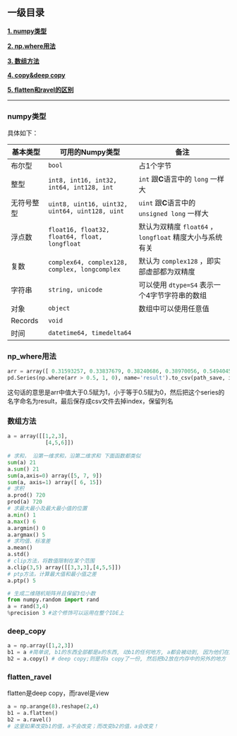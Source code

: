 
## 一级目录

[**1. numpy类型**](#numpy类型)

[**2. np.where用法**](#np_where用法)

[**3. 数组方法**](#数组方法)

[**4. copy&deep copy**](#deep_copy)

[**5. flatten和ravel的区别**](#flatten_ravel)

---

### numpy类型

具体如下：

|基本类型|可用的**Numpy**类型|备注
|--|--|--
|布尔型|`bool`|占1个字节
|整型|`int8, int16, int32, int64, int128, int`| `int` 跟**C**语言中的 `long` 一样大
|无符号整型|`uint8, uint16, uint32, uint64, uint128, uint`| `uint` 跟**C**语言中的 `unsigned long` 一样大
|浮点数| `float16, float32, float64, float, longfloat`|默认为双精度 `float64` ，`longfloat` 精度大小与系统有关
|复数| `complex64, complex128, complex, longcomplex`| 默认为 `complex128` ，即实部虚部都为双精度
|字符串| `string, unicode` | 可以使用 `dtype=S4` 表示一个4字节字符串的数组
|对象| `object` |数组中可以使用任意值|
|Records| `void` ||
|时间| `datetime64, timedelta64` ||


### np_where用法
```python
arr = array([ 0.31593257, 0.33837679, 0.38240686, 0.38970056, 0.54940456]) 
pd.Series(np.where(arr > 0.5, 1, 0), name='result').to_csv(path_save, index=False, header=True) 
```
这句话的意思是arr中值大于0.5赋为1，小于等于0.5赋为0，然后把这个series的名字命名为result，最后保存成csv文件去掉index，保留列名

### 数组方法
```python
a = array([[1,2,3],
            [4,5,6]])
            
# 求和， 沿第一维求和，沿第二维求和 下面函数都类似
sum(a) 21
a.sum() 21
sum(a,axis=0) array([5, 7, 9])
sum(a, axis=1) array([ 6, 15])
# 求积
a.prod() 720
prod(a) 720
# 求最大最小及最大最小值的位置
a.min() 1
a.max() 6
a.argmin() 0
a.argmax() 5
# 求均值、标准差
a.mean()
a.std()
# clip方法，将数值限制在某个范围
a.clip(3,5) array([[3,3,3],[4,5,5]])
# ptp方法，计算最大值和最小值之差
a.ptp() 5

# 生成二维随机矩阵并且保留3位小数
from numpy.random import rand
a = rand(3,4)
%precision 3 #这个修饰可以运用在整个IDE上
```

### deep_copy
```python
a = np.array([1,2,3])
b1 = a #简单说, b1的东西全部都是a的东西, 动b1的任何地方, a都会被动到, 因为他们在内存中的位置是一模一样的, 本质上就是自己
b2 = a.copy() # deep copy;则是将a copy了一份, 然后把b2放在内存中的另外的地方
```

### flatten_ravel
flatten是deep copy，而ravel是view
```python
a = np.arange(8).reshape(2,4)
b1 = a.flatten()
b2 = a.ravel()
# 这里如果改变b1的值，a不会改变；而改变b2的值，a会改变！
```
